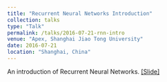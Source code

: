 ```yaml
---
title: "Recurrent Neural Networks Introduction"
collection: talks
type: "Talk"
permalink: /talks/2016-07-21-rnn-intro
venue: "Apex, Shanghai Jiao Tong University"
date: 2016-07-21
location: "Shanghai, China"
---
```


An introduction of Recurrent Neural Networks. 
[[Slide]](http://lantaoyu.github.io/files/2016-07-21-rnn-intro.pdf)